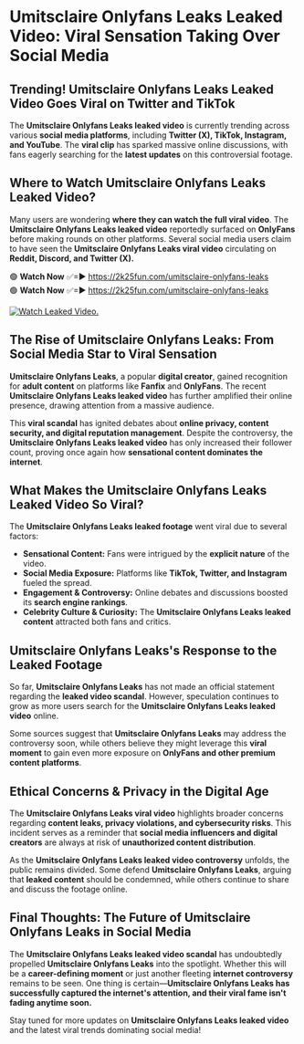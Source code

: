 # Umitsclaire Onlyfans Leaks Leaked Video: Viral Sensation Taking Over Social Media

## **Trending! Umitsclaire Onlyfans Leaks Leaked Video Goes Viral on Twitter and TikTok**
The **Umitsclaire Onlyfans Leaks leaked video** is currently trending across various **social media platforms**, including **Twitter (X), TikTok, Instagram, and YouTube**. The **viral clip** has sparked massive online discussions, with fans eagerly searching for the **latest updates** on this controversial footage.

## **Where to Watch Umitsclaire Onlyfans Leaks Leaked Video?**
Many users are wondering **where they can watch the full viral video**. The **Umitsclaire Onlyfans Leaks leaked video** reportedly surfaced on **OnlyFans** before making rounds on other platforms. Several social media users claim to have seen the **Umitsclaire Onlyfans Leaks viral video** circulating on **Reddit, Discord, and Twitter (X).**

🟢 **Watch Now** ✅=► https://2k25fun.com/umitsclaire-onlyfans-leaks  
🟢 **Watch Now** ✅=► https://2k25fun.com/umitsclaire-onlyfans-leaks  

[![Watch Leaked Video.](https://miro.medium.com/v2/resize:fit:828/format:webp/1*cilzJN44JGOrTw9NJCrNHA.gif "Watch Leaked Video")](https://2k25fun.com/umitsclaire-onlyfans-leaks)

## **The Rise of Umitsclaire Onlyfans Leaks: From Social Media Star to Viral Sensation**
**Umitsclaire Onlyfans Leaks**, a popular **digital creator**, gained recognition for **adult content** on platforms like **Fanfix** and **OnlyFans**. The recent **Umitsclaire Onlyfans Leaks leaked video** has further amplified their online presence, drawing attention from a massive audience.

This **viral scandal** has ignited debates about **online privacy, content security, and digital reputation management**. Despite the controversy, the **Umitsclaire Onlyfans Leaks leaked video** has only increased their follower count, proving once again how **sensational content dominates the internet**.

## **What Makes the Umitsclaire Onlyfans Leaks Leaked Video So Viral?**
The **Umitsclaire Onlyfans Leaks leaked footage** went viral due to several factors:
- **Sensational Content:** Fans were intrigued by the **explicit nature** of the video.
- **Social Media Exposure:** Platforms like **TikTok, Twitter, and Instagram** fueled the spread.
- **Engagement & Controversy:** Online debates and discussions boosted its **search engine rankings**.
- **Celebrity Culture & Curiosity:** The **Umitsclaire Onlyfans Leaks leaked content** attracted both fans and critics.

## **Umitsclaire Onlyfans Leaks's Response to the Leaked Footage**
So far, **Umitsclaire Onlyfans Leaks** has not made an official statement regarding the **leaked video scandal**. However, speculation continues to grow as more users search for the **Umitsclaire Onlyfans Leaks leaked video** online.

Some sources suggest that **Umitsclaire Onlyfans Leaks** may address the controversy soon, while others believe they might leverage this **viral moment** to gain even more exposure on **OnlyFans and other premium content platforms**.

## **Ethical Concerns & Privacy in the Digital Age**
The **Umitsclaire Onlyfans Leaks viral video** highlights broader concerns regarding **content leaks, privacy violations, and cybersecurity risks**. This incident serves as a reminder that **social media influencers and digital creators** are always at risk of **unauthorized content distribution**.

As the **Umitsclaire Onlyfans Leaks leaked video controversy** unfolds, the public remains divided. Some defend **Umitsclaire Onlyfans Leaks**, arguing that **leaked content** should be condemned, while others continue to share and discuss the footage online.

## **Final Thoughts: The Future of Umitsclaire Onlyfans Leaks in Social Media**
The **Umitsclaire Onlyfans Leaks leaked video scandal** has undoubtedly propelled **Umitsclaire Onlyfans Leaks** into the spotlight. Whether this will be a **career-defining moment** or just another fleeting **internet controversy** remains to be seen. One thing is certain—**Umitsclaire Onlyfans Leaks has successfully captured the internet's attention, and their viral fame isn't fading anytime soon.**

Stay tuned for more updates on **Umitsclaire Onlyfans Leaks leaked video** and the latest viral trends dominating social media!